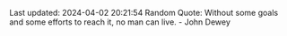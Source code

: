 Last updated: 2024-04-02 20:21:54
Random Quote: Without some goals and some efforts to reach it, no man can live. - John Dewey